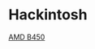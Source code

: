 # Hackintosh
<a href="https://github.com/gustavofalcao1/Hackintosh/tree/main/AMD/B450">AMD B450</a>
